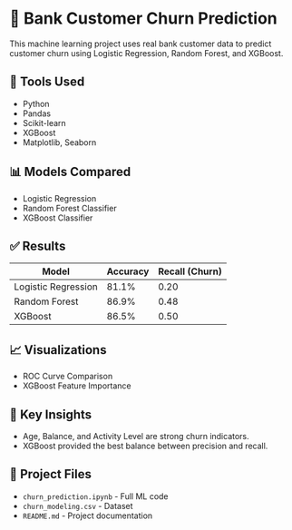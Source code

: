 # 💼 Bank Customer Churn Prediction

This machine learning project uses real bank customer data to predict customer churn using Logistic Regression, Random Forest, and XGBoost.

## 🔧 Tools Used

- Python
- Pandas
- Scikit-learn
- XGBoost
- Matplotlib, Seaborn

## 📊 Models Compared

- Logistic Regression
- Random Forest Classifier
- XGBoost Classifier

## ✅ Results

| Model              | Accuracy | Recall (Churn) |
|-------------------|----------|----------------|
| Logistic Regression | 81.1%     | 0.20           |
| Random Forest       | 86.9%     | 0.48           |
| XGBoost             | 86.5%     | 0.50           |

## 📈 Visualizations

- ROC Curve Comparison
- XGBoost Feature Importance

## 📌 Key Insights

- Age, Balance, and Activity Level are strong churn indicators.
- XGBoost provided the best balance between precision and recall.

## 📁 Project Files

- `churn_prediction.ipynb` - Full ML code
- `churn_modeling.csv` - Dataset
- `README.md` - Project documentation
